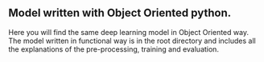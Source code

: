 ## Model written with Object Oriented python.

Here you will find the same deep learning model in Object Oriented way. The model written in functional way is in the root directory and includes all the explanations of the pre-processing, training and evaluation.

